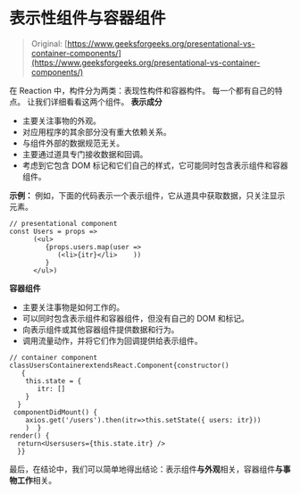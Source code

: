# 表示性组件与容器组件

> Original: [https://www.geeksforgeeks.org/presentational-vs-container-components/](https://www.geeksforgeeks.org/presentational-vs-container-components/)

在 Reaction 中，构件分为两类：表现性构件和容器构件。 每一个都有自己的特点。 让我们详细看看这两个组件。
**表示成分**

*   主要关注事物的外观。
*   对应用程序的其余部分没有重大依赖关系。
*   与组件外部的数据规范无关。
*   主要通过道具专门接收数据和回调。
*   考虑到它包含 DOM 标记和它们自己的样式，它可能同时包含表示组件和容器组件。

**示例：**
例如，下面的代码表示一个表示组件，它从道具中获取数据，只关注显示元素。

```
// presentational component
const Users = props => 
      (<ul>   
         {props.users.map(user => 
            (<li>{itr}</li>    ))
         }
      </ul>)
```

**容器组件**

*   主要关注事物是如何工作的。
*   可以同时包含表示组件和容器组件，但没有自己的 DOM 和标记。
*   向表示组件或其他容器组件提供数据和行为。
*   调用流量动作，并将它们作为回调提供给表示组件。

```
// container component
classUsersContainerextendsReact.Component{constructor() 
   { 
    this.state = {   
       itr: []    
    }
  } 
 componentDidMount() {   
    axios.get('/users').then(itr=>this.setState({ users: itr}))    
    )  }
render() {
  return<Usersusers={this.state.itr} />  
  }}
```

最后，在结论中，我们可以简单地得出结论：表示组件**与外观**相关，容器组件**与事物工作**相关。